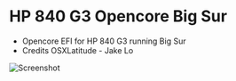 # HP 840 G3 Opencore Big Sur
* Opencore EFI for HP 840 G3 running Big Sur
* Credits OSXLatitude - Jake Lo

![Screenshot](https://github.com/yahgoo/HP840G3-Opencore-BigSur/blob/main/1600x900%20Screenshot%202020-11-05%20at%202.47.35%20PM.png)
